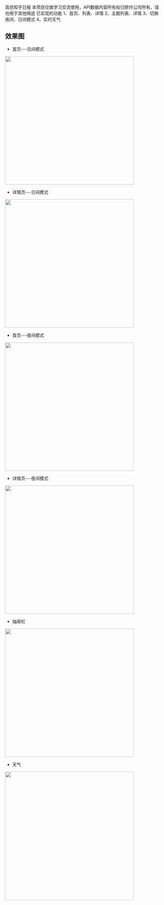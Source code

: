 高仿知乎日报
本项目仅做学习交流使用，API数据内容所有权归原作公司所有，请勿用于其他用途
已实现的功能
1、首页、列表、详情
2、主题列表、详情
3、切换夜间、日间模式
4、实时天气
## 效果图

* 首页---日间模式

<img src="Screenshots/Screenshot_20170427-102849.png" width="420px"/>

* 详情页---日间模式

<img src="Screenshots/Screenshot_20170427-102924.png" width="420px"/>

* 首页---夜间模式

<img src="Screenshots/Screenshot_20170427-102855.png" width="420px"/>

* 详情页---夜间模式

<img src="Screenshots/Screenshot_20170427-102913.png" width="420px"/>

* 抽屉栏

<img src="Screenshots/Screenshot_20170427-102930.png" width="420px"/>

* 天气

<img src="Screenshots/Screenshot_20170427-102935.png" width="420px"/>



